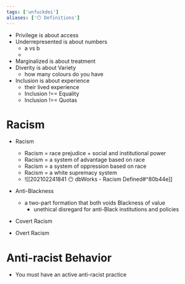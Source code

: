 ```yaml
---
tags: ['unfuckdei']
aliases: ['😶 Definitions']
---
```


- Privilege is about access
- Underrepresented is about numbers
	- a vs b
	- 
- Marginalized is about treatment
- Diverity is about Variety
	- how many colours do you have
- Inclusion is about experience
	- their lived experience
	- Inclusion !== Equality
	- Inclusion !== Quotas

# Racism
- Racism 
	- Racism = race prejudice + social and institutional power 
	- Racism = a system of advantage based on race
	- Racism = a system of oppression based on race
	- Racism = a white supremacy system
	- ![[202102241841 😶 dbWorks - Racism Defined#^80b44e]]

- Anti-Blackness
	- a two-part formation that both voids Blackness of value
		- unethical disregard for anti-Black institutions and policies

- Covert Racism
- Overt Racism 



	
# Anti-racist Behavior

- You must have an active anti-racist practice